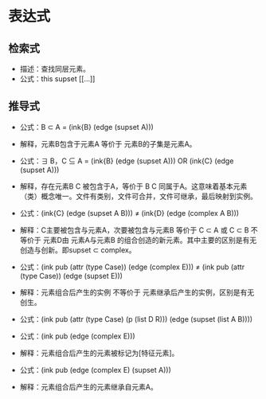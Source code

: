# 表达式

## 检索式

- 描述：查找同层元素。
- 公式：this supset [[...]]


## 推导式

- 公式：B ⊂ A = (ink{B} (edge (supset A)))
- 解释，元素B包含于元素A 等价于 元素B的子集是元素A。

- 公式：∃ B，C ⊆ A = (ink{B} (edge (supset A))) OR (ink{C} (edge (supset A)))
- 解释，存在元素B C 被包含于A，等价于 B C 同属于A。这意味着基本元素（类）概念唯一。文件有类别，文件可合并，文件可继承，最后映射到实例。

- 公式：(ink{C} (edge (supset A B)))  ≠ (ink{D} (edge (complex A B)))
- 解释：C主要被包含与元素A，次要被包含与元素B 等价于 C ⊂ A 或 C ⊂ B 不等价于 元素D由 元素A与元素B 的组合创造的新元素。其中主要的区别是有无创造与创新。即supset ⊂ complex。

- 公式：(ink pub (attr (type Case)) (edge (complex E))) ≠ (ink pub (attr (type Case)) (edge (supset E)))
- 解释：元素组合后产生的实例 不等价于 元素继承后产生的实例，区别是有无创生。

- 公式：(ink pub (attr (type Case) (p (list D R))) (edge (supset (list A B))))

- 公式：(ink pub (edge (complex E)))
- 解释：元素组合后产生的元素被标记为[特征元素]。

- 公式：(ink pub (edge (complex E) (supset A)))
- 解释：元素组合后产生的元素继承自元素A。
